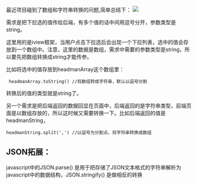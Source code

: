最近项目碰到了数组和字符串转换的问题,简单总结下：
![](https://img-blog.csdnimg.cn/20191015232822353.png)

需求是把下拉选的值传给后端，有多个值的话中间用逗号分开，参数类型是string。

这里用的是iview框架，当用户点击下拉选后会出现一个下拉列表，选中的值会存放到一个数组中。注意，这里的数据是数组，需求中需要的参数类型是string，所以要先把数组转换成string才能传参。

比如将选中的值存放到headmanArray这个数组里：

     headmanArray.toString() //将数组转成字符串，默认以逗号分割

转换后的值的类型就是string了。

另一个需求是把后端返回的数据回显在页面中，后端返回的是字符串类型，前端页面是以数组存放的，所以这时候又需要转换一下。比如后端返回的值是headmanString，

    headmanString.split(',') //以逗号为分割点，将字符串转换成数组

##   JSON拓展：

 javascript中的JSON.parse() 是用于把存储了JSON文本格式的字符串解析为javascript中的数据结构，JSON.stringify() 是做相反的转换